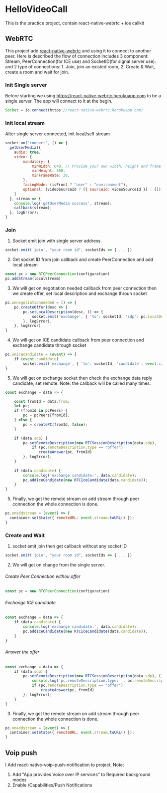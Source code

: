 # HelloVideoCall
This is the practice project, contain react-native-webrtc + ios callkit

## WebRTC
This project add [react-native-webrtc](#https://github.com/oney/react-native-webrtc) and using it to connect to another peer. Here is described the flow of connection includes 3 component: Stream, PeerConnection(for ICE use) and SocketID(for signal server use). and 2 type of connections: 1. Join, join an existed room, 2. Create & Wait, create a room and wait for join.


### Init Single server
Before starting we using https://react-native-webrtc.herokuapp.com to be a single server. The app will connect to it at the begin.
```javascript
Socket = io.connect(https://react-native-webrtc.herokuapp.com)
```

### Init local stream
After single server connected, init local/self stream
```javascript
socket.on('connect', () => {
  getUserMedia({
    audio: true,
    video: {
        mandatory: {
            minWidth: 640, // Provide your own width, height and frame rate here
            minHeight: 360,
            minFrameRate: 30,
        },
        facingMode: (isFront ? "user" : "environment"),
        optional: (videoSourceId ? [{ sourceId: videoSourceId }] : []),
    }
  }, stream => {
    console.log('getUserMedia success', stream);
    callback(stream);
  }, logError);
}
```

### Join
1. Socket emit join with single server address.
```javascript
socket.emit('join', "your room id", socketIds => { ... })
```
2. Get socket ID from join callback and create PeerConnection and add local stream
```javascript
const pc = new RTCPeerConnection(configuration)
pc.addStream(localStream)
```

3. We will get on negotiation needed callback from peer connection then we create offer, set local description and exchange throuh socket
```javascript
pc.onnegotiationneeded = () => {
    pc.createOffer(desc => {
        pc.setLocalDescription(desc, () => {
            socket.emit('exchange', { 'to': socketId, 'sdp': pc.localDescription });
        }, logError);
    }, logError)
}
```

4. We will get on ICE candidate callback from peer connection and exchange candidate through socket
```javascript
pc.onicecandidate = (event) => {
    if (event.candidate)
        socket.emit('exchange', { 'to': socketId, 'candidate': event.candidate })
}
```

5. We will get on exchange socket then check the exchange data reply candidate, set remote. Note: the callback will be called many times.
```javascript
const exchange = data => {

    const fromId = data.from;
    let pc;
    if (fromId in pcPeers) {
        pc = pcPeers[fromId];
    } else {
        pc = createPC(fromId, false);
    }

    if (data.sdp) {
        pc.setRemoteDescription(new RTCSessionDescription(data.sdp),  () => {
            if (pc.remoteDescription.type == "offer")
               createAnswer(pc, fromId)
        }, logError);
    } 
    
    if (data.candidate) {
        console.log('exchange candidate:', data.candidate);
        pc.addIceCandidate(new RTCIceCandidate(data.candidate));
    }
}
```
5. Finally, we get the remote stream on add stream through peer connection the whole connection is done.
```javascript
pc.onaddstream = (event) => {
  container.setState({ remoteURL: event.stream.toURL() });
}
```
### Create and Wait
1. socket emit join then get callback without any socket ID
```javascript
socket.emit('join', "your room id", socketIds => { ... })
```

2. We will get on change from the single server. 
###### Create Peer Connection withou offer
```javascript
const pc = new RTCPeerConnection(configuration)
```
###### Exchange ICE candidate
```javascript
const exchange = data => {
    if (data.candidate) {
        console.log('exchange candidate:', data.candidate);
        pc.addIceCandidate(new RTCIceCandidate(data.candidate));
    }
}
```
###### Answer the offer
```javascript
const exchange = data => {
    if (data.sdp) {
        pc.setRemoteDescription(new RTCSessionDescription(data.sdp), () => {
            console.log(`pc.remoteDescription.type: `, pc.remoteDescription.type)
            if (pc.remoteDescription.type == "offer")
                createAnswer(pc, fromId)
        }, logError);
    }
}
```
3. Finally, we get the remote stream on add stream through peer connection the whole connection is done.
```javascript
pc.onaddstream = (event) => {
  container.setState({ remoteURL: event.stream.toURL() });
}
```

## Voip push
I Add react-native-voip-push-notification to project, 
Note:
1. Add "App provides Voice over IP services" to Required background modes
2. Enable <my project>/Capabilities/Push Notifications
